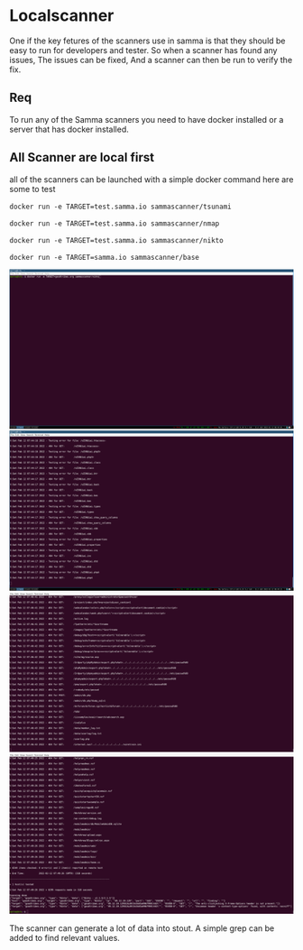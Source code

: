 # Localscanner

One if the key fetures of the scanners use in samma is that they should be easy to run for developers and tester.
So when a scanner has found any issues, The issues can be fixed, And a scanner can then be run to verify the fix.






## Req
To run any of the Samma scanners you need to have docker installed or a server that has docker installed.





## All Scanner are local first


all of the scanners can be launched with a simple docker command here are some to test




```
docker run -e TARGET=test.samma.io sammascanner/tsunami 
```


```
docker run -e TARGET=test.samma.io sammascanner/nmap 

```


```
docker run -e TARGET=test.samma.io sammascanner/nikto 
```

```
docker run -e TARGET=samma.io sammascanner/base 
```



![gui !](assets/scanner1.png)
![gui !](assets/scanner2.png)
![gui !](assets/scanner3.png)
![gui !](assets/scanner4.png)



The scanner can generate a lot of data into stout. A simple grep can be added to find relevant values.



